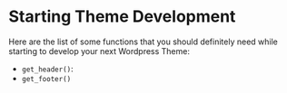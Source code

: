 # Starting Theme Development
Here are the list of some functions that you should definitely need while starting to develop your next Wordpress Theme:
- `get_header()`: 
- `get_footer()`